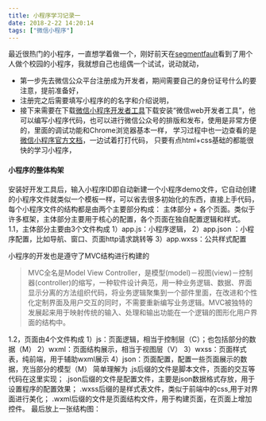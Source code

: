```yaml
---
title: 小程序学习记录一
date: 2018-2-22 14:20:14
tags: ["微信小程序"]
---
```


最近很热门的小程序，一直想学着做一个，刚好前天在[segmentfault](segmentfault)看到了用个人做个校园的小程序，我就想自己也组偶一个试试，说动就动，
- 第一步先去微信公众平台注册成为开发者，期间需要自己的身份证号什么的要注意，提前准备好，
- 注册完之后需要填写小程序的的名字和介绍说明，
- 接下来需要在下载[微信小程序开发者工具](https://mp.weixin.qq.com/debug/wxadoc/dev/devtools/download.html)下载安装“微信web开发者工具”，他可以编写小程序代码，也可以进行微信公众号的排版和发布，使用是非常方便的，里面的调试功能和Chrome浏览器基本一样，
学习过程中也一边查看的是[微信小程序官方文档]()，一边试着打打代码，
只要有点html+css基础的都能很快的学习小程序，
#### 小程序的整体构架
安装好开发工具后，输入小程序ID即自动新建一个小程序demo文件，它自动创建的小程序文件就类似一个模板一样，可以省去很多初始化的东西，直接上手代码，
每个小程序文件的结构都是由两个主要部分构成：
主体部分 + 各个页面。类似于许多框架，主体部分主要用于核心的配置，各个页面在独自配置逻辑和样式。
1.1，主体部分主要由3个文件构成 
1）app.js：小程序逻辑，
2）app.json ：小程序配置，比如导航、窗口、页面http请求跳转等
3）app.wxss：公共样式配置

小程序的开发也是遵守了MVC结构进行构建的
>MVC全名是Model View Controller，是模型(model)－视图(view)－控制器(controller)的缩写，一种软件设计典范，用一种业务逻辑、数据、界面显示分离的方法组织代码，将业务逻辑聚集到一个部件里面，在改进和个性化定制界面及用户交互的同时，不需要重新编写业务逻辑。MVC被独特的发展起来用于映射传统的输入、处理和输出功能在一个逻辑的图形化用户界面的结构中。

1.2，页面由4个文件构成
1）js：页面逻辑，相当于控制层（C）；也包括部分的数据（M）
2）wxml：页面结构展示，相当于视图层（V）
3）wxss：页面样式表，纯前端，用于辅助wxml展示
4）json：页面配置，配置一些页面展示的数据，充当部分的模型（M）
简单理解为
.js后缀的文件是脚本文件，页面的交互等代码在这里实现；
.json后缀的文件是配置文件，主要是json数据格式存放，用于设置程序的配置效果；
.wxss后缀的是样式表文件，类似于前端中的css,用于对界面进行美化；
.wxml后缀的文件是页面结构文件，用于构建页面，在页面上增加控件。
最后放上一张结构图：
![]()
